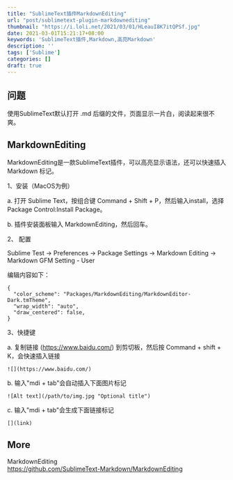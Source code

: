 ```yaml
---
title: "SublimeText插件MarkdownEditing"
url: "post/sublimetext-plugin-markdownediting"
thumbnail: "https://i.loli.net/2021/03/01/HLeauI8K7itQPSf.jpg"
date: 2021-03-01T15:21:17+08:00
keywords: 'SublimeText插件,Markdown,高亮Markdown'
description: ''
tags: ['Sublime']
categories: []
draft: true
---
```


## 问题 

使用SublimeText默认打开 .md 后缀的文件，页面显示一片白，阅读起来很不爽。

## MarkdownEditing 

MarkdownEditing是一款SublimeText插件，可以高亮显示语法，还可以快速插入 Markdown 标记。

1、安装（MacOS为例） 

a. 打开 Sublime Text，按组合键 Command + Shift + P，然后输入install，选择 Package Control:Install Package。 
 
b. 插件安装面板输入 MarkdownEditing，然后回车。  


2、 配置

Sublime Test -> Preferences -> Package Settings -> Markdown Editing -> Markdown GFM Setting - User 

编辑内容如下：
```
{
  "color_scheme": "Packages/MarkdownEditing/MarkdownEditor-Dark.tmTheme",
  "wrap_width": "auto",
  "draw_centered": false,
}
```

3、快捷键 

a. 复制链接 (https://www.baidu.com/) 到剪切板，然后按 Command + shift + K，会快速插入链接 

```
![](https://www.baidu.com/)
```

b. 输入"mdi + tab"会自动插入下面图片标记

```
![Alt text](/path/to/img.jpg "Optional title")
```

c. 输入"mdi + tab"会生成下面链接标记

```
[](link)
```


## More  

MarkdownEditing  
https://github.com/SublimeText-Markdown/MarkdownEditing  
